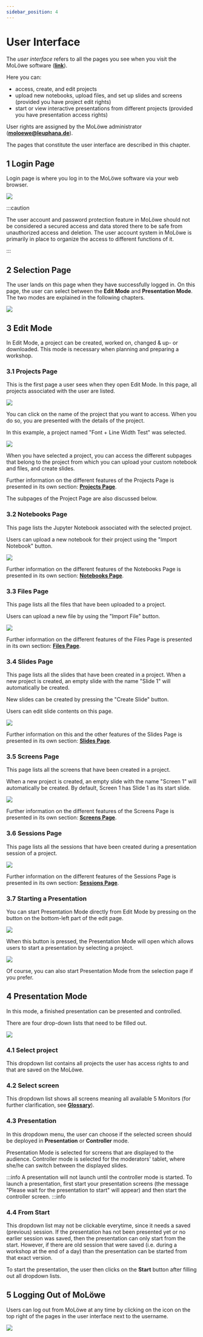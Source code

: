 ```yaml
---
sidebar_position: 4
---
```


# User Interface

The *user interface* refers to all the pages you see when you visit the MoLöwe software ([**link**](https://moloewe.leuphana.de/login)).

Here you can:
- access, create, and edit projects
- upload new notebooks, upload files, and set up slides and screens (provided you have project edit rights)
- start or view interactive presentations from different projects (provided you have presentation access rights)

User rights are assigned by the MoLöwe administrator (**moloewe@leuphana.de**).

The pages that constitute the user interface are described in this chapter.

## **1 Login Page**

Login page is where you log in to the MoLöwe software via your web browser.

![](/img/doc/01_login_page.png)

:::caution

The user account and password protection feature in MoLöwe should not be considered a secured access and data stored there to be safe from unauthorized access and deletion. 
The user account system in MoLöwe is primarily in place to organize the access to different functions of it.

:::

## **2 Selection Page**

The user lands on this page when they have successfully logged in. On this page, the user can select between the **Edit Mode** and **Presentation Mode**.
The two modes are explained in the following chapters.

![](/img/doc/SelectionPage.png)

## **3 Edit Mode**

In Edit Mode, a project can be created, worked on, changed & up- or downloaded. This mode is necessary when planning and preparing a workshop.

### 3.1 Projects Page

This is the first page a user sees when they open Edit Mode. In this page, all projects associated with the user are listed.

![](/img/doc/02_projects_page.jpg)

You can click on the name of the project that you want to access. When you do so, you are presented with the details of the project. 

In this example, a project named "Font + Line Width Test" was selected.

![](/img/doc/04_project_details.jpg)

When you have selected a project, you can access the different subpages that belong to the project from which you can upload your custom notebook and files, 
and create slides.

Further information on the different features of the Projects Page is presented in its own section: [**Projects Page**](docs/edit-mode/01_projects.md).

The subpages of the Project Page are also discussed below.

### 3.2 Notebooks Page

This page lists the Jupyter Notebook associated with the selected project.

Users can upload a new notebook for their project using the "Import Notebook" button.

![](/img/doc/05_notebooks_page.jpg)

Further information on the different features of the Notebooks Page is presented in its own section: [**Notebooks Page**](docs/edit-mode/02_notebooks.md).

### 3.3 Files Page

This page lists all the files that have been uploaded to a project.

Users can upload a new file by using the "Import File" button.

![](/img/doc/06_files_page.jpg)

Further information on the different features of the Files Page is presented in its own section: [**Files Page**](docs/edit-mode/03_files.md).

### 3.4 Slides Page

This page lists all the slides that have been created in a project. When a new project is created, an empty slide with the name "Slide 1" will automatically be created.

New slides can be created by pressing the "Create Slide" button.

Users can edit slide contents on this page.

![](/img/doc/07_slides_page.jpg)

Further information on this and the other features of the Slides Page is presented in its own section: [**Slides Page**](docs/edit-mode/05_slides.md).

### 3.5 Screens Page

This page lists all the screens that have been created in a project. 

When a new project is created, an empty slide with the name "Screen 1" will automatically be created. By default, Screen 1 has Slide 1 as its start slide.

![](/img/doc/08_screens_page.jpg)

Further information on the different features of the Screens Page is presented in its own section: [**Screens Page**](docs/edit-mode/06_screens.md).

### 3.6 Sessions Page

This page lists all the sessions that have been created during a presentation session of a project.

![](/img/doc/09_sessions_page.jpg)

Further information on the different features of the Sessions Page is presented in its own section: [**Sessions Page**](docs/edit-mode/07_sessions.md).

### 3.7 Starting a Presentation

You can start Presentation Mode directly from Edit Mode by pressing on the button on the bottom-left part of the edit page.

![](/img/doc/10_start_presentation.jpg)

When this button is pressed, the Presentation Mode will open which allows users to start a presentation by selecting a project.

![](/img/doc/11_presentation_selection_page.jpg)

Of course, you can also start Presentation Mode from the selection page if you prefer.

## **4 Presentation Mode**

In this mode, a finished presentation can be presented and controlled.

There are four drop-down lists that need to be filled out.

![](/img/doc/PresentationPage.png)

### 4.1 Select project

This dropdown list contains all projects the user has access rights to and that are saved on the MoLöwe.

### 4.2 Select screen

This dropdown list shows all screens meaning all available 5 Monitors (for further clarification, see [**Glossary**](glossary.md#screen)).

### 4.3 Presentation

In this dropdown menu, the user can choose if the selected screen should be deployed in **Presentation** or **Controller** mode.

Presentation Mode is selected for screens that are displayed to the audience.
Controller mode is selected for the moderators' tablet, where she/he can switch between the displayed slides.

:::info A presentation will not launch until the controller mode is started.
To launch a presentation, first start your presentation screens (the message "Please wait for the presentation to start" will appear)
and then start the controller screen.
:::info

### 4.4 From Start
This dropdown list may not be clickable everytime, since it needs a saved (previous) session.
If the presentation has not been presented yet or no earlier session was saved, then the presentation can only start from the start.
However, if there are old session that were saved (i.e. during a workshop at the end of a day) than the presentation can be started from that exact version.

To start the presentation, the user then clicks on the **Start** button after filling out all dropdown lists.

## **5 Logging Out of MoLöwe**

Users can log out from MoLöwe at any time by clicking on the icon on the top right of the pages in the user interface next to the username.

![](/img/doc/9999_log_out.jpg)
